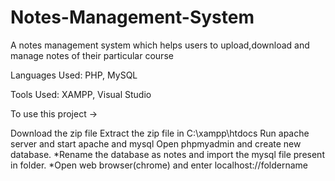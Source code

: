 # Notes-Management-System
A notes management system which helps users to upload,download and manage notes of their particular course

Languages Used: PHP, MySQL

Tools Used: XAMPP, Visual Studio

To use this project ->

Download the zip file
Extract the zip file in C:\xampp\htdocs
Run apache server and start apache and mysql
Open phpmyadmin and create new database. *Rename the database as notes and import the mysql file present in folder. *Open web browser(chrome) and enter localhost://foldername
